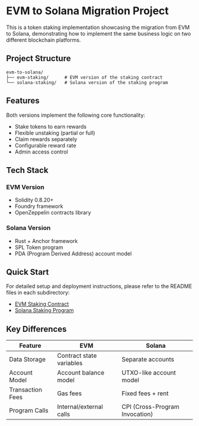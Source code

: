 # EVM to Solana Migration Project

This is a token staking implementation showcasing the migration from EVM to Solana, demonstrating how to implement the same business logic on two different blockchain platforms.

## Project Structure

```
evm-to-solana/
├── evm-staking/      # EVM version of the staking contract
└── solana-staking/   # Solana version of the staking program
```

## Features

Both versions implement the following core functionality:
- Stake tokens to earn rewards
- Flexible unstaking (partial or full)
- Claim rewards separately
- Configurable reward rate
- Admin access control

## Tech Stack

### EVM Version
- Solidity 0.8.20+
- Foundry framework
- OpenZeppelin contracts library

### Solana Version
- Rust + Anchor framework
- SPL Token program
- PDA (Program Derived Address) account model

## Quick Start

For detailed setup and deployment instructions, please refer to the README files in each subdirectory:
- [EVM Staking Contract](./evm-staking/README.md)
- [Solana Staking Program](./solana-staking/README.md)

## Key Differences

| Feature | EVM | Solana |
|---------|-----|---------|
| Data Storage | Contract state variables | Separate accounts |
| Account Model | Account balance model | UTXO-like account model |
| Transaction Fees | Gas fees | Fixed fees + rent |
| Program Calls | Internal/external calls | CPI (Cross-Program Invocation) |